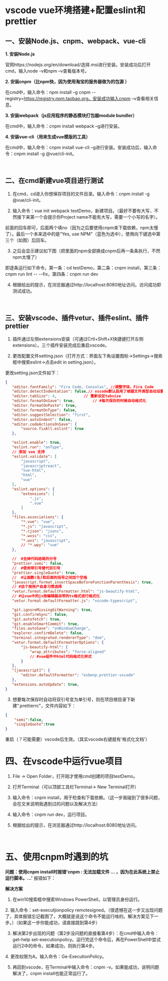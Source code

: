 # vscode vue环境搭建+配置eslint和prettier  

## 一、安装Node.js、cnpm、webpack、vue-cli
**1. 安装Node.js**  

官网https://nodejs.org/en/download/选择.msi进行安装。安装成功后打开cmd，输入node -v和npm –v查看版本号。

**2. 安装cnpm（比npm快，因为使用淘宝的服务器做为的包源 ）**  

在cmd中，输入命令：npm install –g cnpm --registry=https://registry.npm.taobao.org。安装成功输入cnpm –v查看相关信息。

**3. 安装webpack（js应用程序的静态模块打包器module bundler）**  

在cmd中，输入命令：cnpm install webpack –g进行安装。

**4. 安装vue-cli（用来生成vue模版的工具）**  

在cmd中，输入命令：cnpm install vue-cli –g进行安装。安装成功后，输入命令：cnpm install -g @vue/cli-init。

 

## 二、在cmd新建vue项目进行测试  

1. 在cmd，cd进入你想保存项目的文件目录。输入命令：cnpm install -g @vue/cli-init。

2. 输入命令：vue init webpack testDemo，新建项目。（最好不要有大写，不然接下来第一个会提示你Project name不能有大写，需要一个小写的名字）。

前面的回车即可，后面两个填no（因为之后要使用cnpm来下载依赖，npm太慢了）。最后一个本来选中的是“Yes, use NPM"（蓝色为选中），使用向下键选中第三个（如图）后回车。



3. 之后会显示建议如下图（把里面的npm全部换成cnpm后再一条条执行，不然npm太慢了）



即逐条运行如下命令，第一条：cd testDemo，第二条：cnpm install，第三条：cnpm run lint -- --fix，第四条：cnpm run dev

4. 根据给出的提示，在浏览器通过http://localhost:8080地址访问。访问成功即测试成功。

 

## 三、安装vscode、插件vetur、插件eslint、插件prettier
1. 插件通过左侧extensions安装（可通过Crtl+Shift+X快捷键打开左侧extensions）。三个插件安装完成后重启vscode。

2. 更改配置文件setting.json（打开方式：界面左下角设置图标->Settings->搜索框中搜索eslint->点击edit in setting.json）。



更改setting.json文件如下：
 ```json
{
    "editor.fontFamily": "Fira Code, Consolas", //调整字体，Fira Code
    "editor.detectIndentation": false,// vscode默认启用了根据文件类型自动设置tabsize的选项
    "editor.tabSize": 4,            // 重新设定tabsize
    "editor.formatOnSave": true,        // #每次保存的时候自动格式化 
    "editor.formatOnPaste": true,
    "editor.formatOnType": false,
    "editor.suggestSelection": "first",
    "editor.autoIndent": false,
    "editor.codeActionsOnSave": {
        "source.fixAll.eslint": true
    },
 
    "eslint.enable": true,
    "eslint.run": "onType",
    // 添加 vue 支持
    "eslint.validate": [
        "javascript",
        "javascriptreact",
        "vue-html",
        "html",
        "vue"
    ],
    "eslint.options": {
        "extensions": [
            ".js",
            ".vue"
        ]
    },
    "files.associations": {
        "*.vue": "vue",
        "*.js": "javascript",
        "*.cjson": "jsonc",
        "*.wxss": "css",
        "*.wxs": "javascript",
        // "*.wpy": "vue"
    },
 
    //  #去掉代码结尾的分号 
    "prettier.semi": false,
    //  #使用带引号替代双引号 
    "prettier.singleQuote": true,
    //  #让函数(名)和后面的括号之间加个空格
    "javascript.format.insertSpaceBeforeFunctionParenthesis": true,
    // #这个按用户自身习惯选择 
    "vetur.format.defaultFormatter.html": "js-beautify-html",
    // #让vue中的js按编辑器自带的ts格式进行格式化 
    "vetur.format.defaultFormatter.js": "vscode-typescript",
 
    "git.ignoreMissingGitWarning": true,
    "git.confirmSync": false,
    "git.autofetch": true,
    "git.enableSmartCommit": true,
    "files.autoSave": "onWindowChange",
    "explorer.confirmDelete": false,
    "terminal.integrated.rendererType": "dom",
    "vetur.format.defaultFormatterOptions": {
        "js-beautify-html": {
            "wrap_attributes": "force-aligned"
            // #vue组件中html代码格式化样式
        }
    },
    "[javascript]": {
        "editor.defaultFormatter": "esbenp.prettier-vscode"
    },
    "extensions.autoUpdate": true,
}
```
3. 想要每次保存时自动将双引号变为单引号，则在项目根目录下新建“.prettierrc"，文件内容如下：  
```json
{
    "semi":false,
    "singleQuote":true
}
```
重启（？可能需要）vscode后生效。（其实vscode右键就有'格式化文档'）  

# 四、在vscode中运行vue项目  

1. File -> Open Folder，打开刚才使用cmd创建的项目testDemo。  

2. 打开Terminal（可以顶部工具栏Terminal-> New Terminal打开）  

3. 输入命令：cnpm install，用于检查和下载依赖。（这一步我碰到了很多问题，会在文末说明我遇到过的问题以及解决方法）  

4. 输入命令：cnpm run dev，运行项目。  

5. 根据给出的提示，在浏览器通过http://localhost:8080地址访问。  



 

# 五、使用cnpm时遇到的坑
**问题：使用cnpm install时报错'cnpm : 无法加载文件 ... ，因为在此系统上禁止运行脚本。...'**
报错如下：



**解决方案**
1. 在win10搜索框中搜索Windows PowerShell，以管理员身份运行。  

2. 输入命令：set-executjionpolicy remotesigned。（很遗憾在这一步又出现问题了，具体报错忘记截图了，大概就是说这个命令不能运行啥的。解决方案见下一步。）（如果这一步你能成功，请直接跳到第4步）  

3. 解决第2步出现的问题（第2步没问题的直接看第4步）：在cmd中输入命令：get-help set-executionpolicy。运行完这个命令后，再在PowerShell中尝试运行2中的命令，如果成功，则执行第4步。  

4. 更改权限为A。输入命令：Ge-ExecutionPolicy。  



5. 再回到vscode，在Terminal中输入命令：cnpm -v。如果能成功，说明问题解决了，cnpm install也能正常运行了。  


